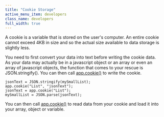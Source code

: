 ```yaml
---
title: "Cookie Storage"
active_menu_item: developers
class_name: developers
full_width: true
---
```



A cookie is a variable that is stored on the user's computer. An entire cookie cannot exceed 4KB in size and so the actual size available to data storage is slightly less.

You need to first convert your data into text before writing the cookie data. As your data may actually be in a javascript object or an array or even an array of javascript objects, the function that comes to your rescue is JSON.stringify(). You can then call [app.cookie()](../../scripting-apis/client-api/others/cookie) to write the cookie.

    jsonText = JSON.stringify(mySmallList);
    app.cookie("List", "jsonText");
    jsonText = app.cookie("List");
    mySmallList = JSON.parse(jsonText);
   

You can then call [app.cookie()](../../scripting-apis/client-api/others/cookie) to read data from your cookie and load it into your array, object or variable.

